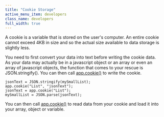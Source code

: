 ```yaml
---
title: "Cookie Storage"
active_menu_item: developers
class_name: developers
full_width: true
---
```



A cookie is a variable that is stored on the user's computer. An entire cookie cannot exceed 4KB in size and so the actual size available to data storage is slightly less.

You need to first convert your data into text before writing the cookie data. As your data may actually be in a javascript object or an array or even an array of javascript objects, the function that comes to your rescue is JSON.stringify(). You can then call [app.cookie()](../../scripting-apis/client-api/others/cookie) to write the cookie.

    jsonText = JSON.stringify(mySmallList);
    app.cookie("List", "jsonText");
    jsonText = app.cookie("List");
    mySmallList = JSON.parse(jsonText);
   

You can then call [app.cookie()](../../scripting-apis/client-api/others/cookie) to read data from your cookie and load it into your array, object or variable.

